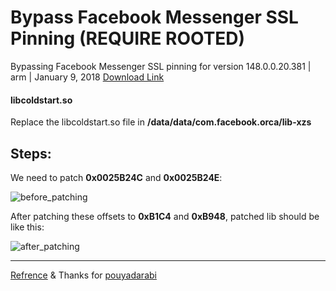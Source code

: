 # Bypass Facebook Messenger SSL Pinning (REQUIRE ROOTED)
Bypassing Facebook Messenger SSL pinning for version 148.0.0.20.381 | arm | January 9, 2018
[Download Link](https://www.apkmirror.com/apk/facebook-2/messenger/messenger-148-0-0-20-381-release/facebook-messenger-148-0-0-20-381-android-apk-download/)


#### libcoldstart.so

Replace the libcoldstart.so file in **/data/data/com.facebook.orca/lib-xzs**



## Steps:



We need to patch **0x0025B24C** and **0x0025B24E**:

![before_patching](https://raw.githubusercontent.com/knoobdev/Bypass-Facebook-Messenger-SLL-Pinning/master/arm/before_patch.jpg?54119)


After patching these offsets to **0xB1C4** and **0xB948**, patched lib should be like this:


![after_patching](https://raw.githubusercontent.com/knoobdev/Bypass-Facebook-Messenger-SLL-Pinning/master/arm/after_patch.jpg?54119)

---



[Refrence](https://serializethoughts.com/2016/08/18/bypassing-ssl-pinning-in-android-applications/) & Thanks for [pouyadarabi](https://github.com/pouyadarabi/Facebook_SSL_Pinning)

